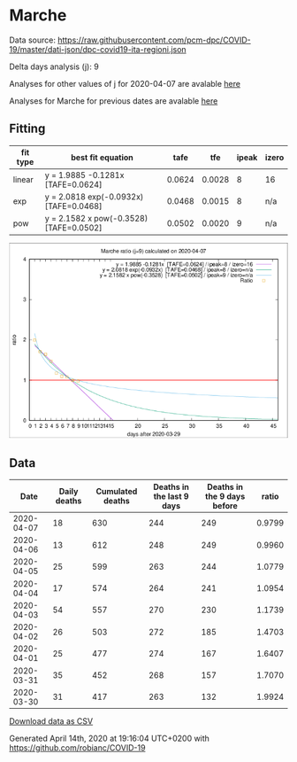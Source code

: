 # Marche

Data source: https://raw.githubusercontent.com/pcm-dpc/COVID-19/master/dati-json/dpc-covid19-ita-regioni.json

Delta days analysis (j): 9

Analyses for other values of j for 2020-04-07 are avalable [here](../2020-04-07/README.md)

Analyses for Marche for previous dates are avalable [here](../README.md)

## Fitting 
|fit type|best fit equation|tafe|tfe|ipeak|izero|
|-------|-----|--------|------|---|---|
|linear|y = 1.9885 -0.1281x  [TAFE=0.0624]|0.0624|0.0028|8|16|
|exp|y = 2.0818 exp(-0.0932x)  [TAFE=0.0468]|0.0468|0.0015|8|n/a|
|pow|y = 2.1582 x pow(-0.3528)  [TAFE=0.0502]|0.0502|0.0020|9|n/a|

![Plot](COVID-19_marche_j9_2020-04-07.png)

## Data
|Date|Daily deaths|Cumulated deaths|Deaths in the last 9 days|Deaths in the 9 days before|ratio|
|----|----------|-----------|-------|--------------------|-----|
|2020-04-07|18|630|244|249|0.9799|
|2020-04-06|13|612|248|249|0.9960|
|2020-04-05|25|599|263|244|1.0779|
|2020-04-04|17|574|264|241|1.0954|
|2020-04-03|54|557|270|230|1.1739|
|2020-04-02|26|503|272|185|1.4703|
|2020-04-01|25|477|274|167|1.6407|
|2020-03-31|35|452|268|157|1.7070|
|2020-03-30|31|417|263|132|1.9924|

[Download data as CSV](COVID-19_marche_j9_2020-04-07.csv)

Generated April 14th, 2020 at 19:16:04 UTC+0200 with https://github.com/robianc/COVID-19
